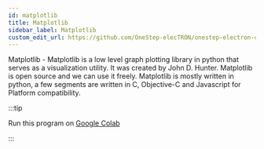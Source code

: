 ```yaml
---
id: matplotlib
title: Matplotlib
sidebar_label: Matplotlib
custom_edit_url: https://github.com/OneStep-elecTRON/onestep-electron-content
---
```


Matplotlib - Matplotlib is a low level graph plotting library in python that serves as a visualization utility. It was created by John D. Hunter. Matplotlib is open source and we can use it freely. Matplotlib is mostly written in python, a few segments are written in C, Objective-C and Javascript for Platform compatibility.

:::tip

Run this program on <a href='https://colab.research.google.com/drive/13g_UC0WD5xoqI6TBwSZ4UBzvQSYi44dE?usp=sharing'>Google Colab</a>

:::